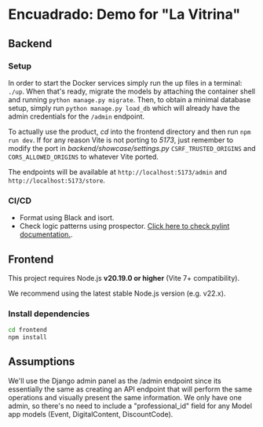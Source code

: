 # Encuadrado: Demo for "La Vitrina"

## Backend

### Setup

In order to start the Docker services simply run the up files in a terminal: `./up`. When that's ready, migrate the models by attaching the container shell and running `python manage.py migrate`. Then, to obtain a minimal database setup, simply run `python manage.py load_db` which will already have the admin credentials for the `/admin` endpoint.

To actually use the product, *cd* into the frontend directory and then run `npm run dev`. If for any reason Vite is not porting to *5173*, just remember to modify the port in _backend/showcase/settings.py_ `CSRF_TRUSTED_ORIGINS` and `CORS_ALLOWED_ORIGINS` to whatever Vite ported.

The endpoints will be available at ``http://localhost:5173/admin`` and ``http://localhost:5173/store``.

### CI/CD

- Format using Black and isort.
- Check logic patterns using prospector. [Click here to check pylint documentation.](https://pylint.pycqa.org/en/latest/user_guide/messages/index.html).

## Frontend

This project requires Node.js **v20.19.0 or higher** (Vite 7+ compatibility).

We recommend using the latest stable Node.js version (e.g. v22.x).

### Install dependencies

```bash
cd frontend
npm install
```

## Assumptions

We'll use the Django admin panel as the /admin endpoint since its essentially the same as creating an API endpoint that will perform the same operations and visually present the same information.
We only have one admin, so there's no need to include a "professional_id" field for any Model app models (Event, DigitalContent, DiscountCode).
